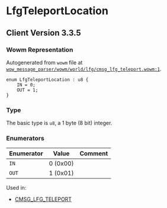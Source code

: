 # LfgTeleportLocation

## Client Version 3.3.5

### Wowm Representation

Autogenerated from `wowm` file at [`wow_message_parser/wowm/world/lfg/cmsg_lfg_teleport.wowm:1`](https://github.com/gtker/wow_messages/tree/main/wow_message_parser/wowm/world/lfg/cmsg_lfg_teleport.wowm#L1).

```rust,ignore
enum LfgTeleportLocation : u8 {
    IN = 0;
    OUT = 1;
}
```
### Type
The basic type is `u8`, a 1 byte (8 bit) integer.
### Enumerators
| Enumerator | Value  | Comment |
| --------- | -------- | ------- |
| `IN` | 0 (0x00) |  |
| `OUT` | 1 (0x01) |  |

Used in:
* [CMSG_LFG_TELEPORT](cmsg_lfg_teleport.md)

